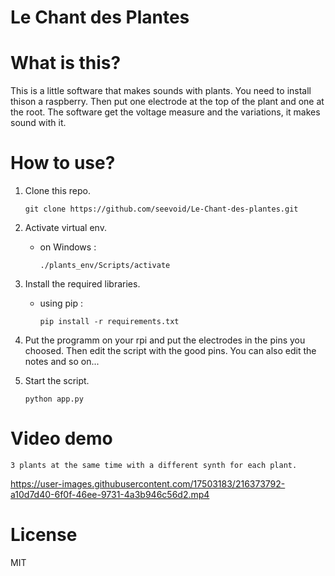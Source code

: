# Le Chant des Plantes

# What is this?

This is a little software that makes sounds with plants. You need to install thison a raspberry.
Then put one electrode at the top of the plant and one at the root. The software get the voltage measure and the variations, it makes sound with it.

# How to use?

1. Clone this repo.

    ```terminal
    git clone https://github.com/seevoid/Le-Chant-des-plantes.git

1. Activate virtual env.
    - on Windows :
        ```terminal
        ./plants_env/Scripts/activate

3. Install the required libraries.

    - using pip :

        ```terminal
        pip install -r requirements.txt

4. Put the programm on your rpi and put the electrodes in the pins you choosed. Then edit the script with the good pins. You can also edit the notes and so on...

5. Start the script.

    ```terminal
    python app.py

# Video demo

    3 plants at the same time with a different synth for each plant.

https://user-images.githubusercontent.com/17503183/216373792-a10d7d40-6f0f-46ee-9731-4a3b946c56d2.mp4


# License 

MIT
